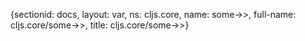 {sectionid: docs, layout: var, ns: cljs.core, name: some->>, full-name: cljs.core/some->>,
  title: cljs.core/some->>}
